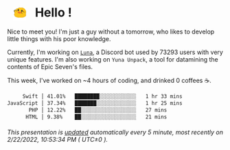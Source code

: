 <h1>   <img src="./spoink.gif" style="vertical-align:middle;" width="30px">   Hello ! </h1>

Nice to meet you! I'm just a guy without a tomorrow, who likes to develop little things with his poor knowledge.

Currently, I'm working on <a href='https://github.com/Asgarrrr/Luna'>`Luna`</a>, a Discord bot used by 73293 users with very unique features. I'm also working on `Yuna Unpack`, a tool for datamining the contents of Epic Seven's files.

This week, I've worked on ~4 hours of coding, and drinked 0 coffees ☕.

```
     Swift │ 41.01%   ████████░░░░░░░░░░░░   1 hr 33 mins
JavaScript │ 37.34%   ███████░░░░░░░░░░░░░   1 hr 25 mins
       PHP │ 12.22%   ██░░░░░░░░░░░░░░░░░░   27 mins
      HTML │ 9.38%    ██░░░░░░░░░░░░░░░░░░   21 mins
```

###### This presentation is [updated](https://github.com/Asgarrrr) automatically every 5 minute, most recently on 2/22/2022, 10:53:34 PM ( UTC±0 ).